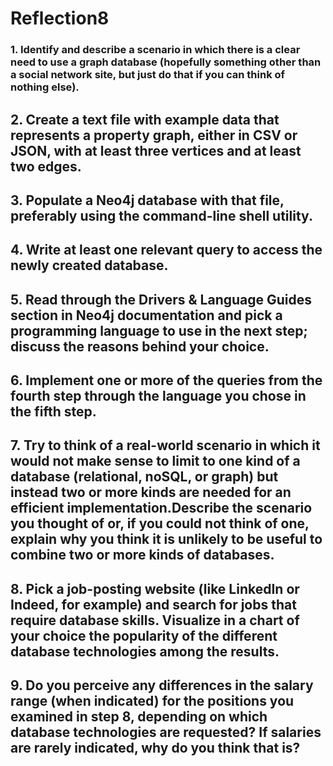 # Reflection8

### 1. Identify and describe a scenario in which there is a clear need to use a graph database (hopefully something other than a social network site, but just do that if you can think of nothing else).

## 2. Create a text file with example data that represents a property graph, either in CSV or JSON, with at least three vertices and at least two edges.

## 3. Populate a Neo4j database with that file, preferably using the command-line shell utility.

## 4. Write at least one relevant query to access the newly created database.

## 5. Read through the Drivers & Language Guides section in Neo4j documentation and pick a programming language to use in the next step; discuss the reasons behind your choice.

## 6. Implement one or more of the queries from the fourth step through the language you chose in the fifth step.

## 7. Try to think of a real-world scenario in which it would not make sense to limit to one kind of a database (relational, noSQL, or graph) but instead two or more kinds are needed for an efficient implementation.Describe the scenario you thought of or, if you could not think of one, explain why you think it is unlikely to be useful to combine two or more kinds of databases.

## 8. Pick a job-posting website (like LinkedIn or Indeed, for example) and search for jobs that require database skills. Visualize in a chart of your choice the popularity of the different database technologies among the results.

## 9. Do you perceive any differences in the salary range (when indicated) for the positions you examined in step 8, depending on which database technologies are requested? If salaries are rarely indicated, why do you think that is?

